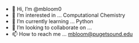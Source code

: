 - 👋 Hi, I’m @mbloom0
- 👀 I’m interested in ... Computational Chemistry
- 🌱 I’m currently learning ... Python
- 💞️ I’m looking to collaborate on ... 
- 📫 How to reach me ... mbloom@pugetsound.edu

<!---
mbloom0/mbloom0 is a ✨ special ✨ repository because its `README.md` (this file) appears on your GitHub profile.
You can click the Preview link to take a look at your changes.
--->
